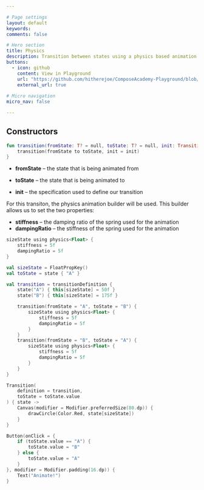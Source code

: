 ```yaml
---

# Page settings
layout: default
keywords:
comments: false

# Hero section
title: Physics
description: Transition between states using a physics based animation
buttons:
  - icon: github
    content: View in Playground
    url: "https://github.com/hitherejoe/ComposeAcademy-Playground/blob/master/app/src/main/java/co/joebirch/composeplayground/animation/transitionAnimationDemos.kt"
    external_url: true
    
# Micro navigation
micro_nav: false

---
```


## Constructors

```kotlin
fun transition(fromState: T? = null, toState: T? = null, init: TransitionSpec<T>.() -> Unit) {
    transition(fromState to toState, init = init)
}
```

* **fromState** – the state that is being animated from

* **toState** – the state that is being animated to

* **init** – the specification used to define our transition

For this transiton, the physics animation builder will be used. This builder allows us to set the two properties: 

* **stiffness** – the damping ratio of the spring used for the animation
* **dampingRatio** – the stiffness of the spring used for the animation

```kotlin
sizeState using physics<Float> {
    stiffness = 5f
    dampingRatio = 5f
}
```


```kotlin
val sizeState = FloatPropKey()
val toState = state { "A" }

val transition = transitionDefinition {
    state("A") { this[sizeState] = 50f }
    state("B") { this[sizeState] = 175f }

    transition(fromState = "A", toState = "B") {
        sizeState using physics<Float> {
            stiffness = 5f
            dampingRatio = 5f
        }
    }
    transition(fromState = "B", toState = "A") {
        sizeState using physics<Float> {
            stiffness = 5f
            dampingRatio = 5f
        }
    }
}

Transition(
    definition = transition,
    toState = toState.value
) { state ->
    Canvas(modifier = Modifier.preferredSize(80.dp)) {
        drawCircle(Color.Red, state[sizeState])
    }
}

Button(onClick = {
    if (toState.value == "A") {
        toState.value = "B"
    } else {
        toState.value = "A"
    }
}, modifier = Modifier.padding(16.dp)) {
    Text("Animate!")
}
```
